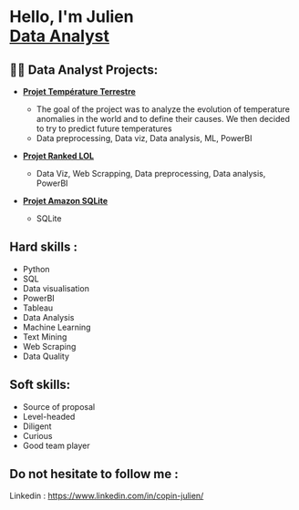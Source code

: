<h1>Hello, I'm Julien <br/><a href="https://github.com/joshmadakor1"></a><a href="https://www.linkedin.com/in/copin-julien/">Data Analyst</a>

<h2>👨‍💻 Data Analyst Projects:</h2>

- <b>[Projet Température Terrestre](https://github.com/CopinJ/Projet-Temperature-Terrestre)</b>
  - The goal of the project was to analyze the evolution of temperature anomalies in the world and to define their causes. We then decided to try to predict future temperatures
  - Data preprocessing, Data viz, Data analysis, ML, PowerBI
  
- <b>[Projet Ranked LOL](https://github.com/CopinJ/Projet-Ranked-LOL) </b>
  - Data Viz, Web Scrapping, Data preprocessing, Data analysis, PowerBI
  
- <b>[Projet Amazon SQLite](https://github.com/CopinJ/Projet-Amazon-SQLite)</b>
  - SQLite

<h2>Hard skills :</h2>

- Python
- SQL
- Data visualisation
- PowerBI
- Tableau
- Data Analysis
- Machine Learning
- Text Mining
- Web Scraping
- Data Quality

<h2> Soft skills: </h2>

- Source of proposal
- Level-headed
- Diligent
- Curious
- Good team player

<h2> Do not hesitate to follow me : </h2>

Linkedin : https://www.linkedin.com/in/copin-julien/

<!--
